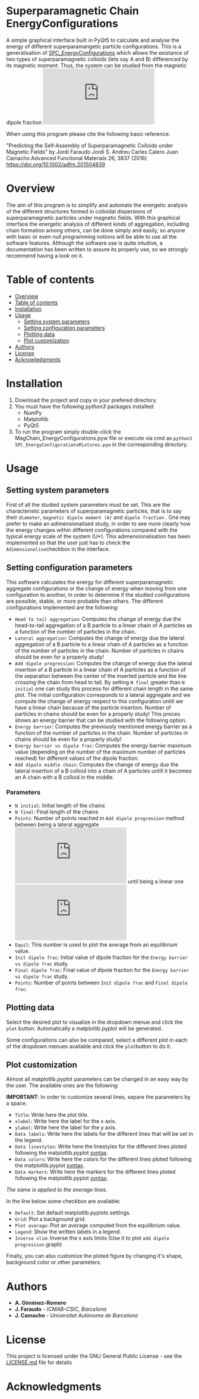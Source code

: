 # Superparamagnetic Chain EnergyConfigurations
A simple graphical interface built in PyQt5 to calculate and analyse the energy of different superparamangetic particle configurations. This is a generalisation of [SPC_EnergyConfigurations](https://github.com/agimenezromero/SPC_EnergyConfigurations) which allows the existance of two types of superparamagnetic colloids (lets say A and B) differenced by its magnetic moment. Thus, the system can be studied from the magnetic dipole fraction ![equation](https://latex.codecogs.com/gif.latex?f_d=m_B/m_A)

When using this program please cite the following basic reference:

"Predicting the Self‐Assembly of Superparamagnetic Colloids under Magnetic Fields" by 
Jordi Faraudo  Jordi S. Andreu  Carles Calero  Juan Camacho
Advanced Functional Materials 26, 3837 (2016) https://doi.org/10.1002/adfm.201504839

# Overview
The aim of this program is to simplify and automate the energetic analysis of the different structures formed in colloidal dispersions of superparamagnetic particles under magnetic fields. With this graphical interface the energetic analysis of different kinds of aggregation, including chain formation among others, can be done simply and easily, so anyone with basic or even null programming notions will be able to use all the software features. Although the software use is quite intuitive, a documentation has been written to assure its properly use, so we strongly recommend having a look on it.

Table of contents
=================

<!--ts-->
   * [Overview](#overview)
   * [Table of contents](#table-of-contents)
   * [Installation](#installation)
   * [Usage](#usage)
      * [Setting system parameters](#setting-system-parameters)
      * [Setting configuration parameters](#setting-configuration-parameters)
      * [Plotting data](#plotting-data)
      * [Plot customization](#plot-customization)
   * [Authors](#authors)
   * [License](#license)
   * [Acknowledgments](#acknowledgments)
<!--te-->

# Installation
1. Download the project and copy in your prefered directory.
2. You must have the following *python3* packages installed:
   - NumPy
   - Matplotlib
   - PyQt5
3. To run the program simply double-click the MagChain_EnergyConfigurations.pyw file or execute via cmd as `python3 SPC_EnergyConfigurationsMixtures.pyw` in the corresponding directory.

# Usage

## Setting system parameters 
First of all the studied system parameters must be set. This are the characteristic parameters of superparamagnetic particles, that is to say their `diameter`, `magnetic dipole moment (A)` and `dipole fraction` . One may prefer to make an adimensionalised study, in order to see more clearly how the energy changes within different configurations compared with the typical energy scale of the system (U*). This adimensionalisation has been implemented so that the user just has to check the `Adimensionalise`checkbox in the interface.

## Setting configuration parameters
This software calculates the energy for different superparamagnetic aggregate configurations or the change of energy when moving from one configuration to another, in order to determine if the studied configurations are possible, stable, or more probable than others. The different configurations implemented are the following:

- `Head to tail aggregation`: Computes the change of energy due the head-to-tail aggregation of a B particle to a linear chain of A particles as a function of the number of particles in the chain.
- `Lateral aggregation`: Computes the change of energy due the lateral aggregation of a B particle to a linear chain of A particles as a function of the number of particles in the chain. Number of particles in chains should be even for a properly study!
- `Add dipole progression`: Computes the change of energy due the lateral insertion of a B particle in a linear chain of A particles as a function of the separation between the center of the inserted particle and the line crossing the chain from head to tail. By setting `N final` greater than `N initial` one can study this process for different chain length in the same plot. The initial configuration corresponds to a lateral aggregate and we compute the change of energy respect to this configuration untill we have a linear chain because of the particle insertion. Number of particles in chains should be even for a properly study! This proces shows an energy barrier that can be studied with the following option.
- `Energy barrier`: Computes the previously mentioned energy barrier as a function of the number of particles in the chain. Number of particles in chains should be even for a properly study!
- `Energy barrier vs dipole frac`: Computes the energy barrier maximum value (depending on the number of the maximum number of particles reached) for different values of the dipole fraction.
- `Add dipole middle chain`: Computes the change of energy due the lateral insertion of a B colloid into a chain of A particles untill it becomes an A chain with a B colloid in the middle.

### Parameters
- `N initial`: Initial length of the chains
- `N final`: Final length of the chains
- `Points`: Number of points reached in `Add dipole progression` method between being a lateral aggregate ![equation](https://latex.codecogs.com/gif.latex?%5Cinline%20h%3Dd%5Cfrac%7B%5Csqrt%7B3%7D%7D%7B2%7D) until being a linear one ![equation](https://latex.codecogs.com/gif.latex?%5Cinline%20h%3D0)
- `Equil`: This number is used to plot the average from an equilibrium value.
- `Init dipole frac`: Initial value of dipole fraction for the `Energy barrier vs dipole frac` study.
- `Final dipole frac`: Final value of dipole fraction for the `Energy barrier vs dipole frac` study.
- `Points`: Number of points between `Init dipole frac` and `Final dipole frac`.

## Plotting data
Select the desired plot to visualize in the dropdown menue and click the `plot` button. Automatically a matplotlib.pyplot will be generated.

Some configurations can also be compared, select a different plot in each of the dropdown menues available and click the `plot`button to do it.

## Plot customization
Almost all matplotlib.pyplot parameters can be changed in an easy way by the user. The available ones are the following:

**IMPORTANT**: In order to customize several lines, separe the parameters by a space.

- `Title`: Write here the plot title.
- `xlabel`: Write here the label for the x axis.
- `ylabel`: Write here the label for the y axis.
- `Data labels`: Write here the labels for the different lines that will be set in the legend.
- `Data linestyles`: Write here the linestyles for the different lines ploted following the matplotlib.pyplot [syntax](https://matplotlib.org/gallery/lines_bars_and_markers/line_styles_reference.html).
- `Data colors`: Write here the colors for the different lines ploted following the matplotlib.pyplot [syntax](https://matplotlib.org/2.0.2/examples/color/named_colors.html).
- `Data markers`: Write here the markers for the different lines ploted following the matplotlib.pyplot [syntax](https://matplotlib.org/api/markers_api.html).

*The same is applied to the average lines.*

In the line below some checkbox are available:

- `Default`: Set default matplotlib.pyplots settings.
- `Grid`: Plot a background grid.
- `Plot average`: Plot an average computed from the equilibrium value.
- `Legend`: Show the written labels in a legend.
- `Inverse xlim`: Inverse the x axis limits (Use it to plot `add dipole progression` graph)

Finally, you can also customize the ploted figure by changing it's shape, background color or other parameters.

# Authors
* **A. Giménez-Romero**
* **J. Faraudo** - *ICMAB-CSIC, Barcelona*
* **J. Camacho** - *Universitat Autònoma de Barcelona*

# License

This project is licensed under the GNU General Public License - see the [LICENSE.md](https://github.com/alexeltsar/SPC_EnergyConfigurations/blob/master/LICENSE) file for details

# Acknowledgments


